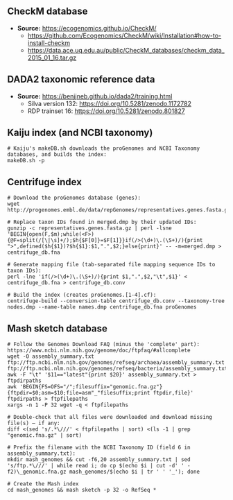 ## CheckM database

- **Source:** https://ecogenomics.github.io/CheckM/
  - https://github.com/Ecogenomics/CheckM/wiki/Installation#how-to-install-checkm
  - https://data.ace.uq.edu.au/public/CheckM_databases/checkm_data_2015_01_16.tar.gz


## DADA2 taxonomic reference data

- **Source:** https://benjjneb.github.io/dada2/training.html
  - Silva version 132: https://doi.org/10.5281/zenodo.1172782
  - RDP trainset 16: https://doi.org/10.5281/zenodo.801827


## Kaiju index (and NCBI taxonomy)

```
# Kaiju's makeDB.sh downloads the proGenomes and NCBI Taxonomy databases, and builds the index:
makeDB.sh -p
```

## Centrifuge index

```
# Download the proGenomes database (genes):
wget http://progenomes.embl.de/data/repGenomes/representatives.genes.fasta.gz

# Replace taxon IDs found in merged.dmp by their updated IDs:
gunzip -c representatives.genes.fasta.gz | perl -lsne 'BEGIN{open(F,$m);while(<F>){@F=split(/[\|\s]+/);$h{$F[0]}=$F[1]}}if(/>(\d+)\.(\S+)/){print ">",defined($h{$1})?$h{$1}:$1,".",$2;}else{print}' -- -m=merged.dmp > centrifuge_db.fna

# Generate mapping file (tab-separated file mapping sequence IDs to taxon IDs):
perl -lne 'if(/>(\d+)\.(\S+)/){print $1,".",$2,"\t",$1}' < centrifuge_db.fna > centrifuge_db.conv

# Build the index (creates proGenomes.[1-4].cf):
centrifuge-build --conversion-table centrifuge_db.conv --taxonomy-tree nodes.dmp --name-table names.dmp centrifuge_db.fna proGenomes
```


##  Mash sketch database

```
# Follow the Genomes Download FAQ (minus the 'complete' part): https://www.ncbi.nlm.nih.gov/genome/doc/ftpfaq/#allcomplete
wget -O assembly_summary.txt ftp://ftp.ncbi.nlm.nih.gov/genomes/refseq/archaea/assembly_summary.txt ftp://ftp.ncbi.nlm.nih.gov/genomes/refseq/bacteria/assembly_summary.txt
awk -F "\t" '$11=="latest"{print $20}' assembly_summary.txt > ftpdirpaths
awk 'BEGIN{FS=OFS="/";filesuffix="genomic.fna.gz"}{ftpdir=$0;asm=$10;file=asm"_"filesuffix;print ftpdir,file}' ftpdirpaths > ftpfilepaths
xargs -n 1 -P 32 wget -q < ftpfilepaths

# Double-check that all files were downloaded and download missing file(s) – if any:
diff <(sed 's/.*\///' < ftpfilepaths | sort) <(ls -1 | grep "genomic.fna.gz" | sort)

# Prefix the filename with the NCBI Taxonomy ID (field 6 in assembly_summary.txt):
mkdir mash_genomes && cut -f6,20 assembly_summary.txt | sed 's/ftp.*\///' | while read i; do cp $(echo $i | cut -d' ' -f2)\_genomic.fna.gz mash_genomes/$(echo $i | tr ' ' '_'); done

# Create the Mash index
cd mash_genomes && mash sketch -p 32 -o RefSeq *
```
